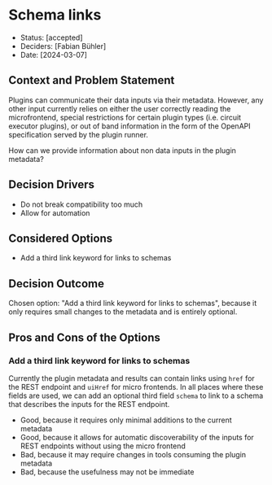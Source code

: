 # Schema links

* Status: [accepted]
* Deciders: [Fabian Bühler]
* Date: [2024-03-07]

## Context and Problem Statement

Plugins can communicate their data inputs via their metadata. However, any other input currently relies on either the user correctly reading the microfrontend, special restrictions for certain plugin types (i.e. circuit executor plugins), or out of band information in the form of the OpenAPI specification served by the plugin runner.

How can we provide information about non data inputs in the plugin metadata?

## Decision Drivers <!-- optional -->

* Do not break compatibility too much
* Allow for automation

## Considered Options

* Add a third link keyword for links to schemas

## Decision Outcome

Chosen option: "Add a third link keyword for links to schemas", because it only requires small changes to the metadata and is entirely optional.


## Pros and Cons of the Options

### Add a third link keyword for links to schemas

Currently the plugin metadata and results can contain links using `href` for the REST endpoint and `uiHref` for micro frontends.
In all places where these fields are used, we can add an optional third field `schema` to link to a schema that describes the inputs for the REST endpoint.

* Good, because it requires only minimal additions to the current metadata
* Good, because it allows for automatic discoverability of the inputs for REST endpoints without using the micro frontend
* Bad, because it may require changes in tools consuming the plugin metadata
* Bad, because the usefulness may not be immediate

<!-- markdownlint-disable-file MD013 -->
